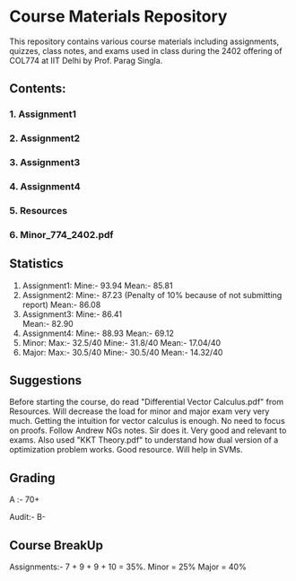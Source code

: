 # Course Materials Repository

This repository contains various course materials including assignments, quizzes, class notes, and exams used in class during the 2402 offering of COL774 at IIT Delhi by Prof. Parag Singla.

## Contents:

### 1. Assignment1
### 2. Assignment2
### 3. Assignment3
### 4. Assignment4
### 5. Resources
### 6. Minor_774_2402.pdf

## Statistics
1. Assignment1:
	Mine:- 93.94
	Mean:- 85.81	 
2. Assignment2:
	Mine:- 87.23 (Penalty of 10% because of not submitting report)
	Mean:- 86.08
3. Assignment3:
	Mine:- 86.41	
	Mean:- 82.90	 
4. Assignment4:
	Mine:- 88.93
	Mean:- 69.12
5. Minor:
	Max:-  32.5/40
	Mine:- 31.8/40
	Mean:- 17.04/40
6. Major:
	Max:- 30.5/40
	Mine:- 30.5/40
	Mean:- 14.32/40

## Suggestions
Before starting the course, do read "Differential Vector Calculus.pdf" from Resources. Will decrease the load for minor and major exam very very much. Getting the intuition for vector calculus is enough. No need to focus on proofs.
Follow Andrew NGs notes. Sir does it. Very good and relevant to exams.
Also used "KKT Theory.pdf" to understand how dual version of a optimization problem works. Good resource. Will help in SVMs.

## Grading
A  :- 70+

Audit:- B-

## Course BreakUp
Assignments:- 7 + 9 + 9 + 10 = 35%.
Minor = 25%
Major = 40%
